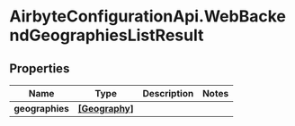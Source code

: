 # AirbyteConfigurationApi.WebBackendGeographiesListResult

## Properties

Name | Type | Description | Notes
------------ | ------------- | ------------- | -------------
**geographies** | [**[Geography]**](Geography.md) |  | 


